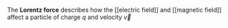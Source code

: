 The **Lorentz force** describes how the [[electric field]] and [[magnetic field]] affect a particle of charge $q$ and velocity $\vec{v}$